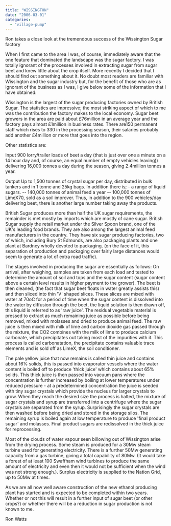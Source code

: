 ```yaml
---
title: "WISSINGTON"
date: "2006-03-01"
categories: 
  - "village-pump"
---
```


Ron takes a close look at the tremendous success of the Wissington Sugar factory

When I first came to the area I was, of course, immediately aware that the one feature that dominated the landscape was the sugar factory. I was totally ignorant of the processes involved in extracting sugar from sugar beet and knew little about the crop itself. More recently I decided that I should find out something about it. No doubt most readers are familiar with Wissington and the sugar industry but, for the benefit of those who are as ignorant of the business as I was, I give below some of the information that I have obtained:

Wissington is the largest of the sugar producing factories owned by British Sugar. The statistics are impressive; the most striking aspect of which to me was the contribution the factory makes to the local economy. Sugar beet growers in the area are paid about £76million in an average year and the factory pays almost £1million in business rates. There are150 permanent staff which rises to 330 in the processing season, their salaries probably add another £4million or more that goes into the region.

Other statistics are:

Input 900 lorry/trailer loads of beet a day (that is just over one a minute on a 14 hour day and, of course, an equal number of empty vehicles leaving)) delivering 16,000 tonnes a day during the season, giving 2.4million tonnes a year.

Output Up to 1,500 tonnes of crystal sugar per day, distributed in bulk tankers and in 1 tonne and 25kg bags. In addition there is; - a range of liquid sugars. -- 140,000 tonnes of animal feed a year -- 100,000 tonnes of LimeX70, sold as a soil improver. Thus, in addition to the 900 vehicles/day delivering beet, there is another large number taking away the products.

British Sugar produces more than half the UK sugar requirements, the remainder is met mostly by imports which are mostly of cane sugar. British Sugar supply the retail market under the Silver Spoon brand, one of the UK's leading food brands. They are also among the largest animal feed manufacturers in the country. They have six sugar producing factories, two of which, including Bury St Edmunds, are also packaging plants and one plant at Bardney wholly devoted to packaging. (on the face of it, this separation of production and packaging over fairly large distances would seem to generate a lot of extra road traffic).

The stages involved in producing the sugar are essentially as follows: On arrival, after weighing, samples are taken from each load and tested to determine the amount of soil and tops and the sugar content (sugar content above a certain level results in higher payment to the grower). The beet is then cleaned, (the fact that sugar beet floats in water greatly assists this) and then sliced into thin 'V' shaped slices. These slices are mixed with water at 70oC for a period of time when the sugar content is dissolved into the water by diffusion through the beet, the liquid solution is then drawn off, this liquid is referred to as 'raw juice'. The residual vegetable material is pressed to extract as much remaining juice as possible before being removed, mixed with molasses and dried to produce animal feed. The raw juice is then mixed with milk of lime and carbon dioxide gas passed through the mixture, the CO2 combines with the milk of lime to produce calcium carbonate, which precipitates out taking most of the impurities with it. This process is called carbonatation, the precipitate contains valuable trace elements and is sold off as LimeX, the soil conditioner.

The pale yellow juice that now remains is called thin juice and contains about 16% solids, this is passed into evaporator vessels where the water content is boiled off to produce 'thick juice' which contains about 65% solids. This thick juice is then passed into vacuum pans where the concentration is further increased by boiling at lower temperatures under reduced pressure - at a predetermined concentration the juice is seeded with tiny sugar crystals which provide the nucleus for larger crystals to grow. When they reach the desired size the process is halted, the mixture of sugar crystals and syrup are transferred into a centrifuge where the sugar crystals are separated from the syrup. Surprisingly the sugar crystals are then washed before being dried and stored in the storage silos. The remaining syrup is boiled again at low temperature to produce 'final product sugar' and molasses. Final product sugars are redissolved in the thick juice for reprocessing.

Most of the clouds of water vapour seen billowing out of Wissington arise from the drying process. Some steam is produced for a 30Mw steam turbine used for generating electricity. There is a further 50Mw generating capacity from a gas turbine, giving a total capability of 80Mw. (It would take a forest of at least 100 Swaffham wind turbines to produce the same amount of electricity and even then it would not be sufficient when the wind was not strong enough.). Surplus electricity is supplied to the Nation Grid, up to 50Mw at times.

As we are all now well aware construction of the new ethanol producing plant has started and is expected to be completed within two years. Whether or not this will result in a further input of sugar beet (or other crops?) or whether there will be a reduction in sugar production is not known to me.

Ron Watts
